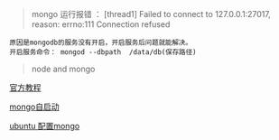 >  mongo 运行报错 ： [thread1] Failed to connect to 127.0.0.1:27017, reason: errno:111 Connection refused

    原因是mongodb的服务没有开启，开启服务后问题就能解决。
    开启服务命令： mongod --dbpath  /data/db(保存路径)

> node and mongo




[官方教程](https://docs.mongodb.com/getting-started/node/client/)

[mongo自启动](http://www.cnblogs.com/hamy/p/3448051.html)

[ubuntu 配置mongo](http://blog.fens.me/linux-mongodb-install/)
